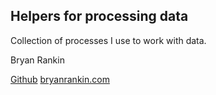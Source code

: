 ## Helpers for processing data

Collection of processes I use to work with data.


Bryan Rankin

[Github](https://github.com/bmrankin)
[bryanrankin.com](http://bryanrankin.com)
